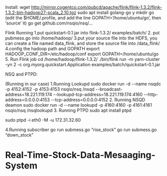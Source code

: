 Install:
wget http://mirror.cogentco.com/pubcd/apache/flink/flink-1.3.2/flink-1.3.2-bin-hadoop27-scala_2.10.tgz
sudo apt install golang-go
y
mkdir go
(edit the  $HOME/.profile, and add the line GOPATH=’/home/ubuntu/go’, then ‘source’ it)
go get github.com/nsqio/nsq/...

Flink Running
1.put quickstart-0.1.jar into flink-1.3.2/ examples/batch/
2. put pubmess.go into /home/hadoop/
3.put your source file into the HDFS, you can create a file named data_flink, and store the source file into /data_flink/
4.config the hadoop path and GOPATH
export HADOOP_CONF_DIR=/etc/hadoop/conf
export GOPATH=/home/ubuntu/go
5.  Run Flink job
cd /home/hadoop/flink-1.3.2/
./bin/flink run -m yarn-cluster -yn 2 -c org.myorg.quickstart.Application examples/batch/quickstart-0.1.jar 

NSQ and PTPD:

(Running in our case)
1.Running Lookupd 
sudo docker run -d --name nsqdc -p 4152:4152 -p 4153:4153 nsqio/nsq /nsqd --broadcast-address=18.221.119.174 --lookupd-tcp-address=18.221.119.174:4160 --http-address=0.0.0.0:4153 --tcp-address=0.0.0.0:4152
2. Running NSQD deamon
sudo docker run -d --name lookupd -p 4160:4160 -p 4161:4161 nsqio/nsq /nsqlookupd
3. Running PTPD
sudo apt install ptpd

sudo ptpd -i eth0 -M -u 172.31.32.60

4.Running subscriber
go run submess.go “rise_stock”
go run submess.go “down_stock”


# Real-Time-Stock-Data-Mesaaging-System
